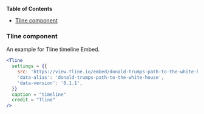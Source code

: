 <!-- START doctoc generated TOC please keep comment here to allow auto update -->
<!-- DON'T EDIT THIS SECTION, INSTEAD RE-RUN doctoc TO UPDATE -->
**Table of Contents**

- [Tline component](#tline-component)

<!-- END doctoc generated TOC please keep comment here to allow auto update -->

### Tline component

An example for Tline timeline Embed.

```jsx static
<Tline
  settings = {{
    src: 'https://view.tline.io/embed/donald-trumps-path-to-the-white-house/?noJS=1&v=0.1.1',
    'data-alias': 'donald-trumps-path-to-the-white-house',
    'data-version': '0.1.1',
  }}
  caption = "timeline"
  credit = "Tline"
/>
```

